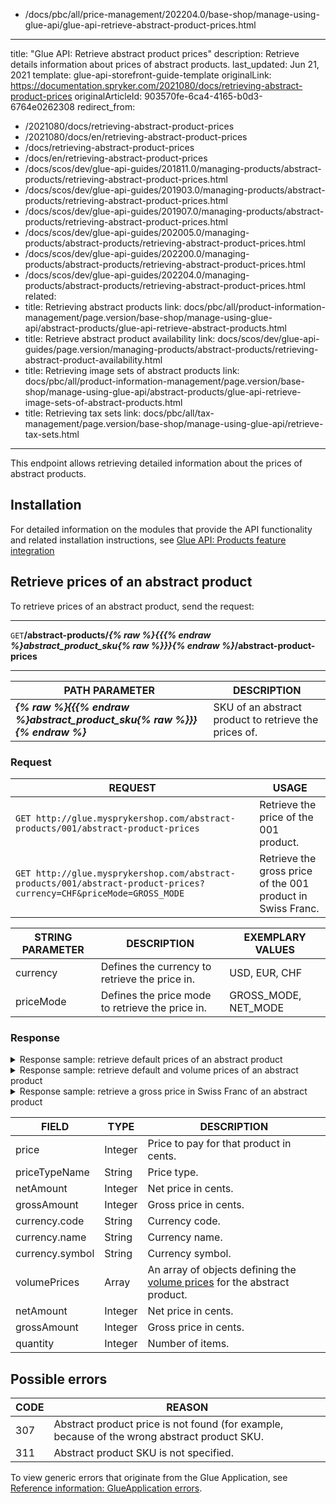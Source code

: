   - /docs/pbc/all/price-management/202204.0/base-shop/manage-using-glue-api/glue-api-retrieve-abstract-product-prices.html
---
title: "Glue API: Retrieve abstract product prices"
description: Retrieve details information about prices of abstract products.
last_updated: Jun 21, 2021
template: glue-api-storefront-guide-template
originalLink: https://documentation.spryker.com/2021080/docs/retrieving-abstract-product-prices
originalArticleId: 903570fe-6ca4-4165-b0d3-6764e0262308
redirect_from:
  - /2021080/docs/retrieving-abstract-product-prices
  - /2021080/docs/en/retrieving-abstract-product-prices
  - /docs/retrieving-abstract-product-prices
  - /docs/en/retrieving-abstract-product-prices
  - /docs/scos/dev/glue-api-guides/201811.0/managing-products/abstract-products/retrieving-abstract-product-prices.html
  - /docs/scos/dev/glue-api-guides/201903.0/managing-products/abstract-products/retrieving-abstract-product-prices.html
  - /docs/scos/dev/glue-api-guides/201907.0/managing-products/abstract-products/retrieving-abstract-product-prices.html
  - /docs/scos/dev/glue-api-guides/202005.0/managing-products/abstract-products/retrieving-abstract-product-prices.html
  - /docs/scos/dev/glue-api-guides/202200.0/managing-products/abstract-products/retrieving-abstract-product-prices.html
  - /docs/scos/dev/glue-api-guides/202204.0/managing-products/abstract-products/retrieving-abstract-product-prices.html
related:
  - title: Retrieving abstract products
    link: docs/pbc/all/product-information-management/page.version/base-shop/manage-using-glue-api/abstract-products/glue-api-retrieve-abstract-products.html
  - title: Retrieve abstract product availability
    link: docs/scos/dev/glue-api-guides/page.version/managing-products/abstract-products/retrieving-abstract-product-availability.html
  - title: Retrieving image sets of abstract products
    link: docs/pbc/all/product-information-management/page.version/base-shop/manage-using-glue-api/abstract-products/glue-api-retrieve-image-sets-of-abstract-products.html
  - title: Retrieving tax sets
    link: docs/pbc/all/tax-management/page.version/base-shop/manage-using-glue-api/retrieve-tax-sets.html
---

This endpoint allows retrieving detailed information about the prices of abstract products.

## Installation

For detailed information on the modules that provide the API functionality and related installation instructions, see [Glue API: Products feature integration](/docs/pbc/all/product-information-management/{{site.version}}/base-shop/install-and-upgrade/install-glue-api/install-the-product-glue-api.html)

## Retrieve prices of an abstract product

To retrieve prices of an abstract product, send the request:

***
`GET`**/abstract-products/*{% raw %}{{{% endraw %}abstract_product_sku{% raw %}}}{% endraw %}*/abstract-product-prices**
***

| PATH PARAMETER | DESCRIPTION |
| --- | --- |
| ***{% raw %}{{{% endraw %}abstract_product_sku{% raw %}}}{% endraw %}*** | SKU of an abstract product to retrieve the prices of.|
### Request

| REQUEST | USAGE |
| --- | --- |
| `GET http://glue.mysprykershop.com/abstract-products/001/abstract-product-prices` | Retrieve the price of the 001 product. |
| `GET http://glue.mysprykershop.com/abstract-products/001/abstract-product-prices?currency=CHF&priceMode=GROSS_MODE` | Retrieve the gross price of the 001 product in Swiss Franc. |


| STRING PARAMETER | DESCRIPTION | EXEMPLARY VALUES |
| --- | --- | --- |
| currency | Defines the currency to retrieve the price in. | USD, EUR, CHF |
| priceMode | Defines the price mode to retrieve the price in. | GROSS_MODE, NET_MODE |

### Response

<details><summary markdown='span'>Response sample: retrieve default prices of an abstract product</summary>

```json
{
    "data": [
        {
            "type": "abstract-product-prices",
            "id": "001",
            "attributes": {
                "price": 9999,
                "prices": [
                    {
                        "priceTypeName": "DEFAULT",
                        "netAmount": null,
                        "grossAmount": 9999,
                        "currency": {
                            "code": "EUR",
                            "name": "Euro",
                            "symbol": "€"
                        }
                    },
                    {
                        "priceTypeName": "ORIGINAL",
                        "netAmount": null,
                        "grossAmount": 12564,
                        "currency": {
                            "code": "EUR",
                            "name": "Euro",
                            "symbol": "€"
                        }
                    }
                ]
            },
            "links": {
                "self": "http://glue.mysprykershop.com/abstract-products/001/abstract-product-prices"
            }
        }
    ],
    "links": {
        "self": "http://glue.mysprykershop.com/abstract-products/001/abstract-product-prices"
    }
}
```
</details>

<details>  
<summary markdown='span'>Response sample: retrieve default and volume prices of an abstract product</summary>

```json    
{
    "data": [
        {
            "type": "abstract-product-prices",
            "id": "093",
            "attributes": {
                "price": 24899,
                "prices": [
                    {
                        "priceTypeName": "DEFAULT",
                        "netAmount": null,
                        "grossAmount": 24899,
                        "currency": {
                            "code": "EUR",
                            "name": "Euro",
                            "symbol": "€"
                        },
                        "volumePrices": [
                            {
                                "netAmount": 150,
                                "grossAmount": 165,
                                "quantity": 5
                            },
                            {
                                "netAmount": 145,
                                "grossAmount": 158,
                                "quantity": 10
                            },
                            {
                                "netAmount": 140,
                                "grossAmount": 152,
                                "quantity": 20
                            }
                        ]
                    }
                ]
            },
            "links": {
                "self": "https://glue.mysprykershop.com/abstract-products/093/abstract-product-prices"
            }
        }
    ],
    "links": {
        "self": "https://glue.mysprykershop.com/abstract-products/093/abstract-product-prices"
    }
}
```
</details>

<details><summary markdown='span'>Response sample: retrieve a gross price in Swiss Franc of an abstract product</summary>

 ```json
    {
    "data": [
        {
            "type": "abstract-product-prices",
            "id": "001",
            "attributes": {
                "price": 11499,
                "prices": [
                    {
                        "priceTypeName": "DEFAULT",
                        "netAmount": null,
                        "grossAmount": 11499,
                        "currency": {
                            "code": "CHF",
                            "name": "Swiss Franc",
                            "symbol": "CHF"
                        }
                    },
                    {
                        "priceTypeName": "ORIGINAL",
                        "netAmount": null,
                        "grossAmount": 14449,
                        "currency": {
                            "code": "CHF",
                            "name": "Swiss Franc",
                            "symbol": "CHF"
                        }
                    }
                ]
            },
            "links": {
                "self": "http://glue.mysprykershop.com/abstract-products/001/abstract-product-prices"
            }
        }
    ],
    "links": {
        "self": "http://glue.mysprykershop.com/abstract-products/001/items?currency=CHF&priceMode=GROSS_MODE"
    }
}
```
</details>

<a name="abstract-product-prices-response-attributes"></a>

| FIELD | TYPE | DESCRIPTION |
| --- | --- | --- |
| price | Integer | Price to pay for that product in cents. |
| priceTypeName | String | Price type. |
| netAmount | Integer | Net price in cents. |
| grossAmount | Integer | Gross price in cents. |
| currency.code | String | Currency code. |
| currency.name | String | Currency name. |
| currency.symbol | String | Currency symbol. |
| volumePrices | Array | An array of objects defining the [volume prices](/docs/pbc/all/price-management/{{site.version}}/base-shop/prices-feature-overview/volume-prices-overview.html) for the abstract product. |
| netAmount | Integer | Net price in cents. |
| grossAmount | Integer | Gross price in cents. |
| quantity | Integer | Number of items. |

## Possible errors

| CODE | REASON |
| --- | --- |
| 307 | Abstract product price is not found (for example, because of the wrong abstract product SKU. |
| 311 | Abstract product SKU is not specified. |

To view generic errors that originate from the Glue Application, see [Reference information: GlueApplication errors](/docs/scos/dev/glue-api-guides/{{page.version}}/reference-information-glueapplication-errors.html).
